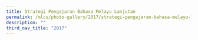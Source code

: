 ```yaml
---
title: Strategi Pengajaran Bahasa Melayu Lanjutan
permalink: /mlcs/photo-gallery/2017/strategi-pengajaran-bahasa-melayu-lanjutan/
description: ""
third_nav_title: "2017"
---
```

